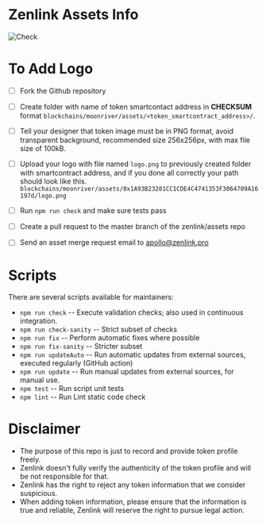 # Zenlink Assets Info

![Check](https://github.com/trustwallet/assets/workflows/Check/badge.svg)

# To Add Logo
- [ ] Fork the Github repository

- [ ] Create folder with name of token smartcontact address in **CHECKSUM** format `blockchains/moonriver/assets/<token_smartcontract_address>/`.

- [ ] Tell your designer that token image must be in PNG format, avoid transparent background, recommended size 256x256px, with max file size of 100kB.

- [ ] Upload your logo with file named `logo.png` to previously created folder with smartcontract address, and if you done all correctly your path should look like this. `blockchains/moonriver/assets/0x1A93B23281CC1CDE4C4741353F3064709A16197d/logo.png`

- [ ] Run `npm run check` and make sure tests pass

- [ ] Create a pull request to the master branch of the zenlink/assets repo

- [ ] Send an asset merge request email to apollo@zenlink.pro


# Scripts

There are several scripts available for maintainers:

- `npm run check` -- Execute validation checks; also used in continuous integration.
- `npm run check-sanity` -- Strict subset of checks
- `npm run fix` -- Perform automatic fixes where possible
- `npm run fix-sanity` -- Stricter subset
- `npm run updateAuto` -- Run automatic updates from external sources, executed regularly (GitHub action)
- `npm run update` -- Run manual updates from external sources, for manual use.
- `npm test` -- Run script unit tests
- `npm lint` -- Run Lint static code check

# Disclaimer
- The purpose of this repo is just to record and provide token profile freely.
- Zenlink doesn't fully verify the authenticity of the token profile and will be not responsible for that.
- Zenlink has the right to reject any token information that we consider suspicious.
- When adding token information, please ensure that the information is true and reliable, Zenlink will reserve the right to pursue legal action.